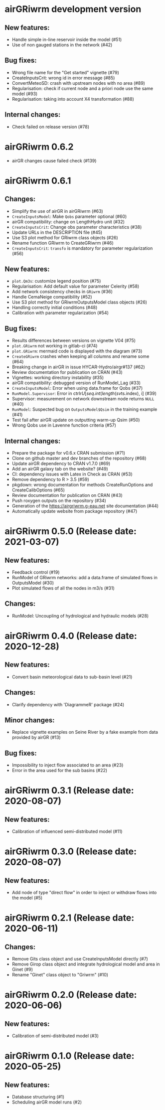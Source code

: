 # airGRiwrm development version

New features:
-------------

* Handle simple in-line reservoir inside the model (#51)
* Use of non gauged stations in the network (#42)

Bug fixes:
----------

* Wrong file name for the "Get started" vignette (#79)
* CreateInputsCrit: wrong id in error message (#85)
* ConvertMeteoSD: crash with upstream nodes with no area (#89)
* Regularisation: check if current node and a priori node use the same model (#93)
* Regularisation: taking into account X4 transformation (#88)

Internal changes:
-----------------

* Check failed on release version (#78)


# airGRiwrm 0.6.2

* airGR changes cause failed check (#139)


# airGRiwrm 0.6.1

Changes:
--------

* Simplify the use of airGR in airGRiwrm (#63)
* `CreateInputsModel`: Make `Qobs` parameter optional (#60)
* airGR compatibility: change on LengthHydro unit (#32)
* `CreateInputsCrit`: Change obs parameter characteristics (#38)
* Update URLs in the DESCRIPTION file (#45)
* Use S3 plot method for GRiwrm class objects (#26)
* Rename function GRiwrm to CreateGRiwrm (#46)
* `CreateInputsCrit`: `transfo` is mandatory for parameter regularization (#56)

New features:
-------------

* `plot.Qm3s`: customize legend position (#75)
* Regularisation: Add default value for parameter Celerity (#58)
* Add network consistency checks in `GRiwrm` (#36)
* Handle CemaNeige compatibility (#52)
* Use S3 plot method for GRiwrmOutputsModel class objects (#26)
* Handling correctly initial conditions (#48)
* Calibration with parameter regularization (#54)

Bug fixes:
----------

* Results differences between versions on vignette V04 (#75)
* `plot.GRiwrm` not working in gitlab-ci (#74)
* `plot.GRiwrm`: mermaid code is displayed with the diagram (#73)
* `CreateGRiwrm` crashes when keeping all columns and rename some (#64)
* Breaking change in airGR in issue HYCAR-Hydro/airgr#137 (#62)
* Review documentation for publication on CRAN (#43)
* Vignettes: working directory instability (#35)
* airGR compatibility: debugged version of RunModel_Lag (#33)
* `CreateInputsModel`: Error when using data.frame for Qobs (#37)
* `RunModel.Supervisor`: Error in ctrlr$U[seq.int(length(sv$ts.index), i] (#39)
* Supervisor: measurement on network downstream node returns `NULL` (#40)
* `RunModel`: Suspected bug on `OutputsModel$Qsim` in the training example (#41)
* Test fail after airGR update on outputting warm-up Qsim (#50)
* Wrong Qobs use in Lavenne function criteria (#57)

Internal changes:
-----------------

* Prepare the package for v0.6.x CRAN submission (#71)
* Clone on github master and dev branches of the repository (#68)
* Update airGR dependency to CRAN v1.7.0 (#69)
* Add an airGR galaxy tab on the website? (#49)
* CI: dependency issues with Latex in Check as CRAN (#53)
* Remove dependency to R > 3.5 (#59)
* pkgdown: wrong documentation for methods CreateRunOptions and CreateCalibOptions (#65)
* Review documentation for publication on CRAN (#43)
* Push roxygen outputs on the repository (#34)
* Generation of the https://airgriwrm.g-eau.net site documentation (#44)
* Automatically update website from package repository (#47)


# airGRiwrm 0.5.0 (Release date: 2021-03-07)

New features:
-------------

* Feedback control (#19)
* RunModel of GRiwrm networks: add a data.frame of simulated flows in OutputsModel (#30)
* Plot simulated flows of all the nodes in m3/s (#31)

Changes:
--------

* RunModel: Uncoupling of hydrological and hydraulic models (#28)


# airGRiwrm 0.4.0 (Release date: 2020-12-28)

New features:
-------------

* Convert basin meteorological data to sub-basin level (#21)

Changes:
--------

* Clarify dependency with 'DiagrammeR' package (#24)

Minor changes:
--------------

* Replace vignette examples on Seine River by a fake example from data provided by airGR (#13)

Bug fixes:
----------

* Impossibility to inject flow associated to an area (#23)
* Error in the area used for the sub basins (#22)


# airGRiwrm 0.3.1 (Release date: 2020-08-07)

New features:
-------------

* Calibration of influenced semi-distributed model (#11)


# airGRiwrm 0.3.0 (Release date: 2020-08-07)

New features:
-------------

* Add node of type "direct flow" in order to inject or withdraw flows into the model (#5)


# airGRiwrm 0.2.1 (Release date: 2020-06-11)

Changes:
--------

* Remove Gits class object and use CreateInputsModel directly (#7)
* Remove Girop class object and integrate hydrological model and area in Ginet (#9)
* Rename "Ginet" class object to "Griwrm" (#10)


# airGRiwrm 0.2.0 (Release date: 2020-06-06)

New features:
-------------

* Calibration of semi-distributed model (#3)


# airGRiwrm 0.1.0 (Release date: 2020-05-25)

New features:
-------------

* Database structuring (#1)
* Scheduling airGR model runs (#2)
